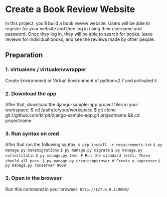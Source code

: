 # Create a Book Review Website

In this project, you’ll build a book review website. 
Users will be able to register for your website and then log in using their username and password. 
Once they log in, they will be able to search for books, leave reviews for individual books, and see the reviews made by other people.

## Preparation

### 1. virtualenv / virtualenvwrapper
Create Environment or Virtual Environment of python=2.7 and activated it
	
### 2. Download the app
After that, download the django-sample-app project files in your workspace:
	$ cd /path/to/your/workspace
    $ git clone git://github.com/kirpit/django-sample-app.git projectname && cd projectname
	
### 3. Run syntax on cmd
After that run the following syntax:
	`$ pip install -r requirements.txt`
	`$ py manage.py makemigrations`
	`$ py manage.py migrate`
	`$ py manage.py collectstatic`
	`$ py manage.py test # Run the standard tests. These should all pass.`
	`$ py manage.py createsuperuser # Create a superuser`
	`$ py manage.py runserver 9000`
	
### 3. Open in the browser
Run this command in your browser:
	```
	http://127.0.0.1:9000/
	```
